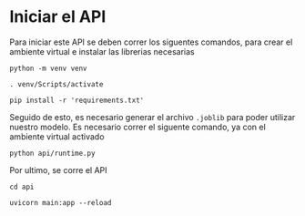 # Iniciar el API

Para iniciar este API se deben correr los siguentes comandos, para crear el ambiente virtual e instalar las librerias necesarias 

```
python -m venv venv

. venv/Scripts/activate

pip install -r 'requirements.txt'
```
Seguido de esto, es necesario generar el archivo ```.joblib``` para poder utilizar nuestro modelo. Es necesario correr el siguente comando, ya con el ambiente virtual activado

```
python api/runtime.py
```

Por ultimo, se corre el API

```
cd api

uvicorn main:app --reload
```
